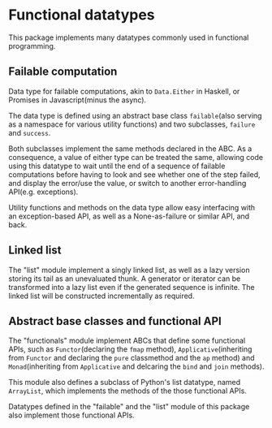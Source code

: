 # Functional datatypes 

This package implements many datatypes commonly used in functional programming.

## Failable computation
Data type for failable computations, akin to `Data.Either` in Haskell, or Promises in Javascript(minus the async).

The data type is defined using an abstract base class `failable`(also serving as a namespace for various utility functions)
and two subclasses, `failure` and `success`.

Both subclasses implement the same methods declared in the ABC. As a consequence, 
a value of either type can be treated the same, 
allowing code using this datatype to wait until
the end of a sequence of failable computations before having to look and see whether one of the step failed,
and display the error/use the value, or switch to another error-handling API(e.g. exceptions).

Utility functions and methods on the data type allow easy interfacing with an exception-based API,
as well as a None-as-failure or similar API, and back.

## Linked list

The "list" module implement a singly linked list, as well as a lazy version storing its tail as an unevaluated thunk.
A generator or iterator can be transformed into a lazy list even if the generated sequence is infinite.
The linked list will be constructed incrementally as required. 

## Abstract base classes and functional API
The "functionals" module implement ABCs that define some functional APIs, 
such as `Functor`(declaring the `fmap` method),
`Applicative`(inheriting from `Functor` and declaring the `pure` classmethod and the `ap` method)
and `Monad`(inheriting from `Applicative` and delcaring the `bind` and `join` methods).

This module also defines a subclass of Python's list datatype, named `ArrayList`, which implements the methods
of the those functional APIs.

Datatypes defined in the "failable" and the "list" module of this package also implement those functional APIs.
